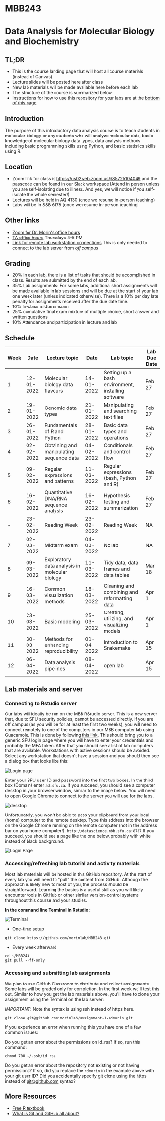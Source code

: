 # MBB243 
# Data Analysis for Molecular Biology and Biochemistry

## TL;DR

* This is the course landing page that will host all course materials (instead of Canvas)
* Lecture slides will be posted here after class
* New lab materials will be made available here before each lab
* The structure of the course is summarized below
* Instructions for how to use this repository for your labs are at the [bottom of this page](#Lab-materials-and-server)


## Introduction

The purpose of this introductory data analysis course is to teach students in molecular biology or any students who will analyze molecular data, basic knowledge of molecular biology data types, data analysis methods including basic programming skills using Python, and basic statistics skills using R.

## Location

* Zoom link for class is https://us02web.zoom.us/j/85725104049 and the passcode can be found in our Slack workspace (Attend in person unless you are self-isolating due to illness. And yes, we will notice if you self-isolate the whole semester!)
* Lectures will be held in AQ 4130 (once we resume in-person teaching)
* Labs will be in SSB 6178 (once we resume in-person teaching)

## Other links

- [Zoom for Dr. Morin's office hours](https://us02web.zoom.us/j/85725104049)
- [TA office hours](https://sfu.zoom.us/j/8109061879) Thursdays 4-5 PM
- [Link for remote lab workstation connections](https://gateway.its.sfu.ca/guacamole/#/) This is only needed to connect to the lab server from *off campus*

## Grading

* 20% In each lab, there is a list of tasks that should be accomplished in class. Results are submitted by the end of each lab. 
* 35% Lab assignments: For some labs, additional short assignments will be made available in lab sessions and will be due at the start of your lab one week later (unless indicated otherwise). There is a 10% per day late penalty for assignments received after the due date time. 
* 10% In-class midterm exam
* 25% cumulative final exam mixture of multiple choice, short answer and written questions
* 10% Attendance and participation in lecture and lab 

## Schedule

|Week|Date| Lecture topic     | Date| Lab topic | Lab Due Date |
|--|------| ----------- | ------|----------- | ---|
|1|12-01-2022 | Molecular biology data flavours  | 14-01-2022 | Setting up a bash environment, installing software | Feb 27 | 
|2|19-01-2022 | Genomic data types  | 21-01-2022 | Manipulating and searching text files | Feb 27 |
|3|26-01-2022 | Fundamentals of R and Python | 28-01-2022| Basic data types and operations | Feb 27 |
|4|02-02-2022 | Obtaining and manipulating sequence data | 04-02-2022 | Conditionals and control flow | Feb 27 |
|5|09-02-2022 | Regular expressions and patterns | 11-02-2022 | Regular expressions (bash, Python and R) | Feb 27 |
|6|16-02-2022 | Quantitative DNA/RNA sequence analysis | 16-02-2022 | Hypothesis testing and summarization | Feb 27 |
|-|23-02-2022 | Reading Week| 23-02-2022| Reading Week | NA |
|7|02-03-2022 | Midterm exam | 04-03-2022 | No lab | NA |
|8|09-03-2022 | Exploratory data analysis in molecular biology | 11-03-2022 | Tidy data, data frames and data tables | Mar 18 |
|9|16-03-2022 | Common visualization methods | 18-03-2022 | Cleaning and combining and reformatting data | Apr 1 |
|10|23-03-2022 | Basic modeling | 25-03-2022 | Creating, utilizing, and visualizing models | Apr 1 |
|11|30-03-2022 | Methods for enhancing reproducibility | 01-04-2022 | Introduction to Snakemake | Apr 15 |
|12|06-04-2022 | Data analysis pipelines | 08-04-2022 | open lab | Apr 15 |

## Lab materials and server

### Connecting to Rstudio server

Our labs will ideally be run on the MBB RStudio server. This is a new server that, due to SFU security policies, cannot be accessed directly. If you are off campus (as you will be for at least the first two weeks), you will need to connect remotely to one of the computers in our MBB computer lab using Guacamole. This is done by following [this link](https://gateway.its.sfu.ca/guacamole/#/). This should bring you to a generic SFU login page where you will have to enter your credentials and probably the MFA token. After that you should see a list of lab computers that are available. Workstations with active sessions should be avoided. Select any workstation that doesn't have a session and you should then see a dialog box that looks like this:

![Login page](images/guacamole.png)

Enter your SFU user ID and password into the first two boxes. In the third box (Domain) enter `ad.sfu.ca`. If you succeed, you should see a computer desktop in your browser window, similar to the image below. You will need to open Google Chrome to connect to the server you will use for the labs. 

![desktop](images/guacamole_screen.png)

Unfortunately, you won't be able to pass your clipboard from your local (home) computer to the remote desktop. Type this address into the browser on the Google Chrome running on the remote computer (not in the address bar on your home computer!). `http://datascience.mbb.sfu.ca:8787`
If you succeed, you should see a page like the one below, probably with white instead of black background. 

![Login Page](images/rstudio_login.png)

### Accessing/refreshing lab tutorial and activity materials

Most lab materials will be hosted in this GitHub repository. At the start of every lab you will need to "pull" the content from GitHub. Although the approach is likely new to most of you, the process should be straightforward. Learning the basics is a useful skill as you will likely encounter tools in GitHub or other similar version-control systems throughout this course and your studies. 

**In the command line Terminal in Rstudio:**

![Terminal](images/rstudio_terminal.png)

* One-time setup
```
git clone https://github.com/morinlab/MBB243.git
```
* Every week afterward
```
cd ~/MBB243
git pull --ff-only
```
### Accessing and submitting lab assignments

We plan to use GitHub Classroom to distribute and collect assignments. Some labs will be graded only for completion. In the first week we'll test this out. Similar to how you get the lab materials above, you'll have to clone your assignment using the Terminal on the lab server:

*IMPORTANT*: Note the syntax is using ssh instead of https here. 

```
git clone git@github.com:morinlab/assignment-1-rdmorin.git
```
If you experience an error when running this you have one of a few common issues:

Do you get an error about the permissions on id_rsa? If so, run this command:

```
chmod 700 ~/.ssh/id_rsa
```

Do you get an error about the repository not existing or not having permissions? If so, did you replace the `rdmorin` in the example above with your git user ID? Did you accidentally specify git clone using the https instead of git@github.com syntax? 

## More Resources

* [Free R textbook](https://r4ds.had.co.nz/)
* [What is Git and GitHub all about?](https://www.educative.io/blog/git-github-tutorial-beginners)
